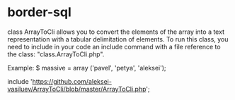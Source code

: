 # border-sql
class ArrayToCli allows you to convert the elements of the array into a text representation with a tabular delimitation of elements. To run this class, you need to include in your code an include command with a file reference to the class: "class.ArrayToCli.php".

Example: $ massive = array ('pavel', 'petya', 'aleksei');

include 'https://github.com/aleksei-vasiluev/ArrayToCli/blob/master/ArrayToCli.php';
